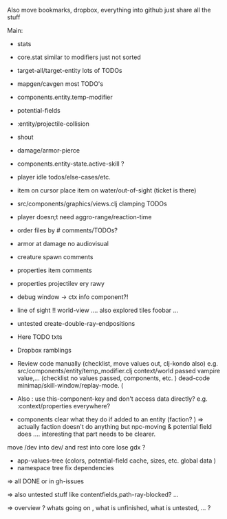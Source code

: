 Also move bookmarks, dropbox, everything into github
just share all the stuff

Main:
* stats
* core.stat similar to modifiers just not sorted
* target-all/target-entity lots of TODOs
* mapgen/cavgen most TODO's

* components.entity.temp-modifier

* potential-fields
* :entity/projectile-collision
* shout
* damage/armor-pierce
* components.entity-state.active-skill ?
* player idle todos/else-cases/etc.
* item on cursor place item on water/out-of-sight (ticket is there)
* src/components/graphics/views.clj clamping TODOs
* player doesn;t need aggro-range/reaction-time
* order files by # comments/TODOs?
* armor at damage no audiovisual
* creature spawn comments
* properties item comments
* properties projectilev ery rawy

* debug window -> ctx info component?!
* line of sight !! world-view .... also explored tiles foobar ...
* untested create-double-ray-endpositions


* Here TODO txts
* Dropbox ramblings
* Review code manually (checklist, move values out, clj-kondo also)
e.g.
src/components/entity/temp_modifier.clj
context/world passed vampire value,... (checklist no values passed, components, etc. )
dead-code minimap/skill-window/replay-mode. (

* Also : use this-component-key and don't access data directly? e.g. :context/properties everywhere?

* components clear what they do if added to an entity (faction? )
=> actually faction doesn't do anything but npc-moving & potential field does .... interesting
that part needs to be clearer.

move /dev into dev/ and rest into core
lose gdx ?

* app-values-tree (colors, potential-field cache, sizes, etc. global data )
* namespace tree fix dependencies

=> all DONE or in gh-issues

=> also untested stuff like contentfields,path-ray-blocked? ...

=> overview ? whats going on , what is unfinished, what is untested, ... ?
